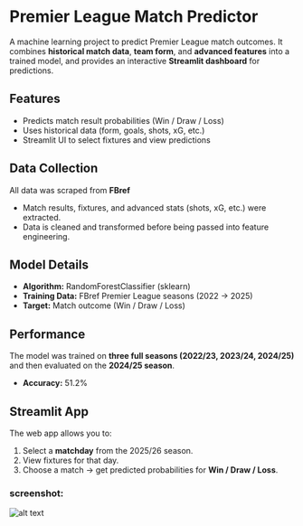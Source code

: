 # Premier League Match Predictor

A machine learning project to predict Premier League match outcomes. It combines **historical match data**, **team form**, and **advanced features** into a trained model, and provides an interactive **Streamlit dashboard** for predictions.  

## Features
- Predicts match result probabilities (Win / Draw / Loss)
- Uses historical data (form, goals, shots, xG, etc.)
- Streamlit UI to select fixtures and view predictions

## Data Collection  

All data was scraped from **FBref**  
- Match results, fixtures, and advanced stats (shots, xG, etc.) were extracted.  
- Data is cleaned and transformed before being passed into feature engineering. 

## Model Details  
- **Algorithm:** RandomForestClassifier (sklearn)  
- **Training Data:** FBref Premier League seasons (2022 → 2025)  
- **Target:** Match outcome (Win / Draw / Loss)  

## Performance  
The model was trained on **three full seasons (2022/23, 2023/24, 2024/25)** and then evaluated on the **2024/25 season**.  

- **Accuracy:** 51.2%  

## Streamlit App 
The web app allows you to:  
1. Select a **matchday** from the 2025/26 season.  
2. View fixtures for that day.  
3. Choose a match → get predicted probabilities for **Win / Draw / Loss**.  

### screenshot:
![alt text](<screenshot/Screenshot 2025-08-24 at 7.45.17 PM.png>)